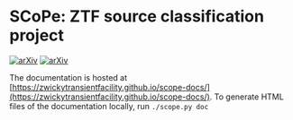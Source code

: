 # SCoPe: ZTF source classification project

[![arXiv](https://img.shields.io/badge/arXiv-2102.11304-brightgreen)](https://arxiv.org/abs/2102.11304)
[![arXiv](https://img.shields.io/badge/arXiv-2009.14071-brightgreen)](https://arxiv.org/abs/2009.14071)

The documentation is hosted at [https://zwickytransientfacility.github.io/scope-docs/](https://zwickytransientfacility.github.io/scope-docs/). To generate HTML files of the documentation locally, run `./scope.py doc`
